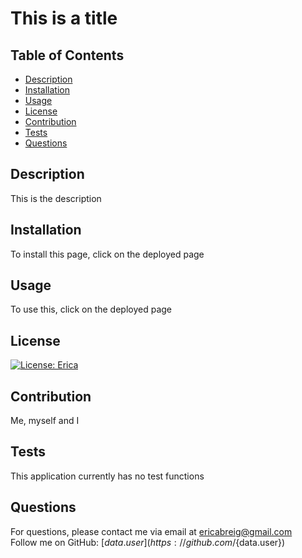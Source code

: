  # This is a title
  ## Table of Contents
- [Description](#description)
- [Installation](#installation)
- [Usage](#usage)
- [License](#license)
- [Contribution](#contribution)
- [Tests](#tests)
- [Questions](#questions)
## Description
This is the description
  ## Installation
To install this page, click on the deployed page
  ## Usage
To use this, click on the deployed page
  ## License
[![License: Erica ](https://img.shields.io/github/license/EricaBreig/my-portfolio)](https://github.com/EricaBreig/my-portfolio)
  ## Contribution
Me, myself and I
  ## Tests
This application currently has no test functions
  ## Questions
  For questions, please contact me via email at ericabreig@gmail.com
  <br/>
  Follow me on GitHub: [${data.user}](https://github.com/${data.user})